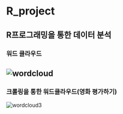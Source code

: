 # R_project
R프로그래밍을 통한 데이터 분석
---
### 워드 클라우드

![wordcloud](https://user-images.githubusercontent.com/69666784/95715174-5aa71000-0ca4-11eb-8d08-96a5e44fb17d.png)
---
### 크롤링을 통한 워드클라우드(영화 평가하기)

![wordcloud3](https://user-images.githubusercontent.com/69666784/95715169-5975e300-0ca4-11eb-90a6-58d2713ac640.png)
